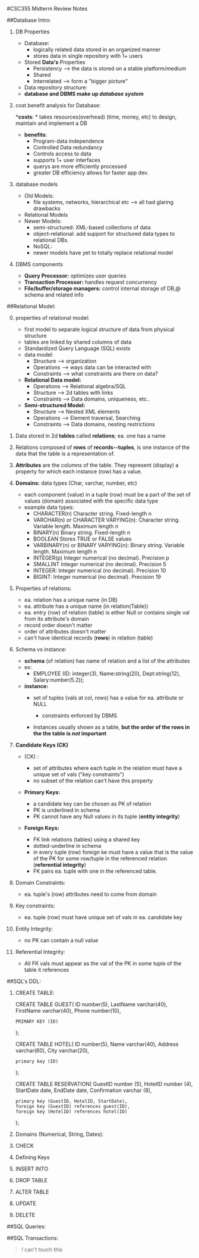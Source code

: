 #CSC355 Midterm Review Notes

##Database Intro:

1. DB Properties
	* Database:
		* logically related data stored in an organized manner
		* stores data in single repository with 1+ users
	* Stored __Data's__ Properties
		* Persistency --> the data is stored on a stable platform/medium
		* Shared
		* Interrelated --> form a "bigger picture"
	* Data repository structure:
	* __database and DBMS make up *database system*__

2. cost benefit analysis for Database:

	*__costs__:
	    * takes resources(overhead) (time, money, etc) to design, maintain 	    	and	implement a DB
	* __benefits__:
		* Program-data independence
		* Controlled Data redundancy
		* Controls access to data
		* supports 1+ user interfaces
		* querys are more efficiently processed
		* greater DB efficiency allows for faster app dev.

3. database models
	* Old Models:
		* file systems, networks, hierarchical etc --> all had glaring drawbacks
	* Relational Models
	* Newer Models:
		* semi-structured: XML-based collections of data
		* object-relational: add support for structured data types to relational DBs.
		* NoSQL: 
		* newer models have yet to totally replace relational model

4. DBMS components
	* __Query Processor:__ optimizes user queries
	* __Transaction Processor:__ handles request concurrency
	* __File/buffer/storage managers:__ control internal storage of DB,@ schema and related info

##Relational Model:

0. properties of relational model:
	* first model to separate logical structure of data from physical structure
	* tables are linked by shared columns of data
	* Standardized Query Language (SQL) exists
	* data model:
		* Structure   -->  organization
		* Operations  -->  ways data can be interacted with
		* Constraints -->  what constraints are there on data?
	* __Relational Data model:__
		* Operations  -->  Relational algebra/SQL
		* Structure   -->  2d tables with links
		* Constraints -->  Data domains, uniqueness, etc..
	* __Semi-structured Model:__
		* Structure   -->  Nested XML elements
		* Operations  -->  Element traversal, Searching  
		* Constraints -->  Data domains, nesting restrictions

1.  Data stored in 2d __tables__ called __relations__; ea. one has a name

2.  Relations composed of __rows__ of __records--tuples__, is one instance of the data
	that the table is a representation of.

3.  __Attributes__ are the columns of the table.  They represent (display) a property for which each instance (row) has a value.

4.  __Domains:__  data types (Char, varchar, number, etc)
	* each component (value) in a tuple (row) must be a part of the set of values (domain)
		associated with the specific data type
	* example data types:
		* CHARACTER(n)	Character string. Fixed-length n
		* VARCHAR(n) or CHARACTER VARYING(n):	Character string. Variable length. 		Maximum length n
		* BINARY(n)	Binary string. Fixed-length n
		* BOOLEAN	Stores TRUE or FALSE values
		* VARBINARY(n) or BINARY VARYING(n): Binary string. Variable length. Maximum 	length n
		* INTEGER(p)	Integer numerical (no decimal). Precision p
		* SMALLINT	Integer numerical (no decimal). Precision 5
		* INTEGER:	Integer numerical (no decimal). Precision 10
		* BIGINT:	Integer numerical (no decimal). Precision 19


5.  Properties of relations:
	* ea. relation has a unique name (in DB)
	* ea. attribute has a unique name (in relation(Table))
	* ea. entry (row) of relation (table) is either Null or contains single val
		from its attribute's domain
	* record order doesn't matter
	* order of attributes doesn't matter
	* can't have identical records (__rows__) in relation (table)

6.  Schema vs instance:
	* __schema__ (of relation) has name of relation and a list of the attributes
	* ex:
		* EMPLOYEE (ID: integer(3), Name:string(20), Dept:string(12), Salary:number(5.2));
	* __instance:__
		* set of tuples (vals at col, rows) has a value for ea. attribute or NULL
			* constraints enforced by DBMS

		* Instances usually shown as a table, __but the order of the rows in the the table is *not* important__

7.  __Candidate Keys (CK)__
	* (CK) :
		* set of attributes where each tuple in the relation must have a unique set of vals ("key constraints")
		* no subset of the relation can't have this property

	* __Primary Keys:__
		* a candidate key can be chosen as PK of relation
		* PK is underlined in schema
		* PK cannot have any Null values in its tuple (__entity integrity__)

	* __Foreign Keys:__
		* FK link relations (tables) using a shared key 
		* dotted-underline in schema
		* in every tuple (row) foreign ke must have a 
			value that is the value of the PK for some 
			row/tuple in the referenced relation (__referential integrity__)
		* FK pairs ea. tuple with one in the referenced
			table.

10. Domain Constraints:
	* ea. tuple's (row) attributes need to come from
		domain

11. Key constraints:
	* ea. tuple (row) must have unique set of vals in ea.
		candidate key

12. Entity Integrity:
	* no PK can contain a null value

13. Referential Integrity:
	* All FK vals must appear as the val of the PK in some tuple of the 
		table it references

##SQL's DDL:
1. CREATE TABLE:

	 CREATE TABLE GUEST(
	   ID number(5),
	   LastName varchar(40),
	   FirstName varchar(40),
	   Phone number(10),
	   
	   PRIMARY KEY (ID)
	 );
	 
	 CREATE TABLE HOTEL(
	   ID number(5),
	   Name varchar(40),
	   Address varchar(60),
	   City varchar(20),
	   
	   primary key (ID)
	 );
	 
	 CREATE TABLE RESERVATION(
	   GuestID number (5),
	   HotelID number (4),
	   StartDate date,
	   EndDate date,
	   Confirmation varchar (8),
	   
	   primary key (GuestID, HotelID, StartDate),
	   foreign key (GuestID) references guest(ID),
	   foreign key (HotelID) references hotel(ID)
	 );

1. Domains (Numerical, String, Dates):
	
1. CHECK
1. Defining Keys
1. INSERT INTO 
1. DROP TABLE
1. ALTER TABLE
1. UPDATE 
1. DELETE




##SQL Queries:

##SQL Transactions:

>! can't touch this